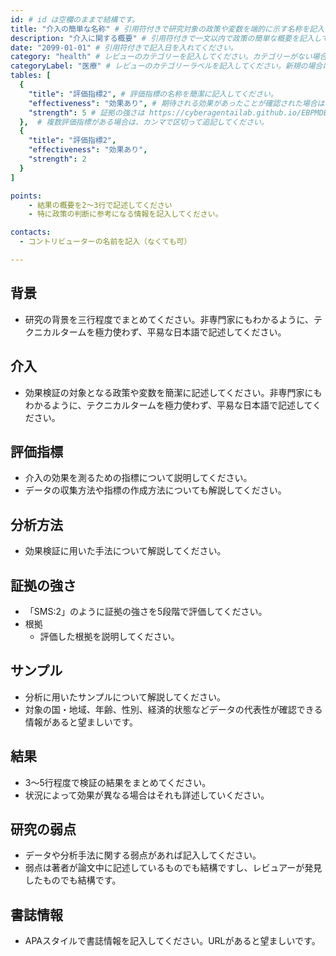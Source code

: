 ```yaml
---
id: # id は空欄のままで結構です。
title: "介入の簡単な名称" # 引用符付きで研究対象の政策や変数を端的に示す名称を記入してください。
description: "介入に関する概要" # 引用符付きで一文以内で政策の簡単な概要を記入してください。
date: "2099-01-01" # 引用符付きで記入日を入れてください。
category: "health" # レビューのカテゴリーを記入してください。カテゴリーがない場合は新規で作成してください。その際、カテゴリを端的に示す英単語を選んでください。
categoryLabel: "医療" # レビューのカテゴリーラベルを記入してください。新規の場合はカテゴリを端的に示す名称を選んでください。
tables: [
  {
    "title": "評価指標2", # 評価指標の名称を簡潔に記入してください。
    "effectiveness": "効果あり", # 期待される効果があったことが確認された場合は"効果あり"、期待される効果がなかったり、逆効果だったことが確認された場合は"効果なし"、状況によって効果があったりなかったりする場合は"ミックス"、検出力不足や研究の不備によって結論が出せない場合は"不明" としてください。
    "strength": 5 # 証拠の強さは https://cyberagentailab.github.io/EBPMDB/sms を参照してください。
  },  # 複数評価指標がある場合は、カンマで区切って追記してください。
  {
    "title": "評価指標2",
    "effectiveness": "効果あり",
    "strength": 2
  }
]

points:
    - 結果の概要を2〜3行で記述してください
    - 特に政策の判断に参考になる情報を記入してください。

contacts:
  - コントリビューターの名前を記入（なくても可）

---
```


## 背景 
- 研究の背景を三行程度でまとめてください。非専門家にもわかるように、テクニカルタームを極力使わず、平易な日本語で記述してください。

## 介入
- 効果検証の対象となる政策や変数を簡潔に記述してください。非専門家にもわかるように、テクニカルタームを極力使わず、平易な日本語で記述してください。

## 評価指標
- 介入の効果を測るための指標について説明してください。
- データの収集方法や指標の作成方法についても解説してください。

## 分析方法
- 効果検証に用いた手法について解説してください。

## 証拠の強さ
- 「SMS:2」のように証拠の強さを5段階で評価してください。
- 根拠 
    - 評価した根拠を説明してください。

## サンプル
- 分析に用いたサンプルについて解説してください。
- 対象の国・地域、年齢、性別、経済的状態などデータの代表性が確認できる情報があると望ましいです。

## 結果
- 3〜5行程度で検証の結果をまとめてください。
- 状況によって効果が異なる場合はそれも詳述していください。

## 研究の弱点
- データや分析手法に関する弱点があれば記入してください。
- 弱点は著者が論文中に記述しているものでも結構ですし、レビュアーが発見したものでも結構です。

## 書誌情報
- APAスタイルで書誌情報を記入してください。URLがあると望ましいです。
